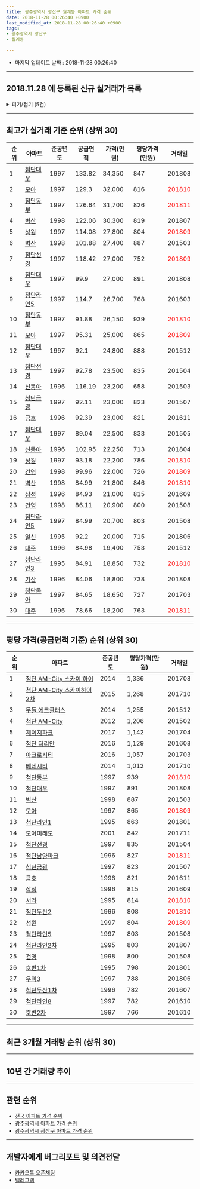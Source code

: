 ```yaml
---
title: 광주광역시 광산구 월계동 아파트 가격 순위
date: 2018-11-28 00:26:40 +0900
last_modified_at: 2018-11-28 00:26:40 +0900
tags:
- 광주광역시 광산구
- 월계동

---
```


* 마지막 업데이트 날짜 : 2018-11-28 00:26:40

---

## 2018.11.28 에 등록된 신규 실거래가 목록

<details>
<summary>펴기/접기 (5건)</summary>
<div markdown="1">

|아파트|준공년도|공급면적|가격(만원)|평당가격(만원)|거래일|
|---|---|---|---|---|---|
|[첨단금광](https://search.naver.com/search.naver?query=%EA%B4%91%EC%A3%BC%EA%B4%91%EC%97%AD%EC%8B%9C+%EA%B4%91%EC%82%B0%EA%B5%AC+%EC%9B%94%EA%B3%84%EB%8F%99+%EC%B2%A8%EB%8B%A8%EA%B8%88%EA%B4%91)|1997|92.11|21,900|784|<span style="color:red">201811</span>|
|[첨단라인7](https://search.naver.com/search.naver?query=%EA%B4%91%EC%A3%BC%EA%B4%91%EC%97%AD%EC%8B%9C+%EA%B4%91%EC%82%B0%EA%B5%AC+%EC%9B%94%EA%B3%84%EB%8F%99+%EC%B2%A8%EB%8B%A8%EB%9D%BC%EC%9D%B87)|1997|84.83|16,400|637|<span style="color:red">201811</span>|
|[첨단두산1차](https://search.naver.com/search.naver?query=%EA%B4%91%EC%A3%BC%EA%B4%91%EC%97%AD%EC%8B%9C+%EA%B4%91%EC%82%B0%EA%B5%AC+%EC%9B%94%EA%B3%84%EB%8F%99+%EC%B2%A8%EB%8B%A8%EB%91%90%EC%82%B01%EC%B0%A8)|1996|60.0|14,000|770|<span style="color:red">201811</span>|
|[첨단동부](https://search.naver.com/search.naver?query=%EA%B4%91%EC%A3%BC%EA%B4%91%EC%97%AD%EC%8B%9C+%EA%B4%91%EC%82%B0%EA%B5%AC+%EC%9B%94%EA%B3%84%EB%8F%99+%EC%B2%A8%EB%8B%A8%EB%8F%99%EB%B6%80)|1997|91.88|20,700|743|<span style="color:red">201810</span>|
|[첨단동아](https://search.naver.com/search.naver?query=%EA%B4%91%EC%A3%BC%EA%B4%91%EC%97%AD%EC%8B%9C+%EA%B4%91%EC%82%B0%EA%B5%AC+%EC%9B%94%EA%B3%84%EB%8F%99+%EC%B2%A8%EB%8B%A8%EB%8F%99%EC%95%84)|1997|77.81|16,900|716|<span style="color:red">201810</span>|


</div>
</details>

---

## 최고가 실거래 기준 순위 (상위 30)


|순위|아파트|준공년도|공급면적|가격(만원)|평당가격(만원)|거래일|
|---|---|---|---|---|---|---|
|1|[첨단대우](https://search.naver.com/search.naver?query=%EA%B4%91%EC%A3%BC%EA%B4%91%EC%97%AD%EC%8B%9C+%EA%B4%91%EC%82%B0%EA%B5%AC+%EC%9B%94%EA%B3%84%EB%8F%99+%EC%B2%A8%EB%8B%A8%EB%8C%80%EC%9A%B0)|1997|133.82|34,350|847|201808|
|2|[모아](https://search.naver.com/search.naver?query=%EA%B4%91%EC%A3%BC%EA%B4%91%EC%97%AD%EC%8B%9C+%EA%B4%91%EC%82%B0%EA%B5%AC+%EC%9B%94%EA%B3%84%EB%8F%99+%EB%AA%A8%EC%95%84)|1997|129.3|32,000|816|<span style="color:red">201810</span>|
|3|[첨단동부](https://search.naver.com/search.naver?query=%EA%B4%91%EC%A3%BC%EA%B4%91%EC%97%AD%EC%8B%9C+%EA%B4%91%EC%82%B0%EA%B5%AC+%EC%9B%94%EA%B3%84%EB%8F%99+%EC%B2%A8%EB%8B%A8%EB%8F%99%EB%B6%80)|1997|126.64|31,700|826|<span style="color:red">201811</span>|
|4|[벽산](https://search.naver.com/search.naver?query=%EA%B4%91%EC%A3%BC%EA%B4%91%EC%97%AD%EC%8B%9C+%EA%B4%91%EC%82%B0%EA%B5%AC+%EC%9B%94%EA%B3%84%EB%8F%99+%EB%B2%BD%EC%82%B0)|1998|122.06|30,300|819|201807|
|5|[성원](https://search.naver.com/search.naver?query=%EA%B4%91%EC%A3%BC%EA%B4%91%EC%97%AD%EC%8B%9C+%EA%B4%91%EC%82%B0%EA%B5%AC+%EC%9B%94%EA%B3%84%EB%8F%99+%EC%84%B1%EC%9B%90)|1997|114.08|27,800|804|<span style="color:red">201809</span>|
|6|[벽산](https://search.naver.com/search.naver?query=%EA%B4%91%EC%A3%BC%EA%B4%91%EC%97%AD%EC%8B%9C+%EA%B4%91%EC%82%B0%EA%B5%AC+%EC%9B%94%EA%B3%84%EB%8F%99+%EB%B2%BD%EC%82%B0)|1998|101.88|27,400|887|201503|
|7|[첨단선경](https://search.naver.com/search.naver?query=%EA%B4%91%EC%A3%BC%EA%B4%91%EC%97%AD%EC%8B%9C+%EA%B4%91%EC%82%B0%EA%B5%AC+%EC%9B%94%EA%B3%84%EB%8F%99+%EC%B2%A8%EB%8B%A8%EC%84%A0%EA%B2%BD)|1997|118.42|27,000|752|<span style="color:red">201809</span>|
|8|[첨단대우](https://search.naver.com/search.naver?query=%EA%B4%91%EC%A3%BC%EA%B4%91%EC%97%AD%EC%8B%9C+%EA%B4%91%EC%82%B0%EA%B5%AC+%EC%9B%94%EA%B3%84%EB%8F%99+%EC%B2%A8%EB%8B%A8%EB%8C%80%EC%9A%B0)|1997|99.9|27,000|891|201808|
|9|[첨단라인5](https://search.naver.com/search.naver?query=%EA%B4%91%EC%A3%BC%EA%B4%91%EC%97%AD%EC%8B%9C+%EA%B4%91%EC%82%B0%EA%B5%AC+%EC%9B%94%EA%B3%84%EB%8F%99+%EC%B2%A8%EB%8B%A8%EB%9D%BC%EC%9D%B85)|1997|114.7|26,700|768|201603|
|10|[첨단동부](https://search.naver.com/search.naver?query=%EA%B4%91%EC%A3%BC%EA%B4%91%EC%97%AD%EC%8B%9C+%EA%B4%91%EC%82%B0%EA%B5%AC+%EC%9B%94%EA%B3%84%EB%8F%99+%EC%B2%A8%EB%8B%A8%EB%8F%99%EB%B6%80)|1997|91.88|26,150|939|<span style="color:red">201810</span>|
|11|[모아](https://search.naver.com/search.naver?query=%EA%B4%91%EC%A3%BC%EA%B4%91%EC%97%AD%EC%8B%9C+%EA%B4%91%EC%82%B0%EA%B5%AC+%EC%9B%94%EA%B3%84%EB%8F%99+%EB%AA%A8%EC%95%84)|1997|95.31|25,000|865|<span style="color:red">201809</span>|
|12|[첨단대우](https://search.naver.com/search.naver?query=%EA%B4%91%EC%A3%BC%EA%B4%91%EC%97%AD%EC%8B%9C+%EA%B4%91%EC%82%B0%EA%B5%AC+%EC%9B%94%EA%B3%84%EB%8F%99+%EC%B2%A8%EB%8B%A8%EB%8C%80%EC%9A%B0)|1997|92.1|24,800|888|201512|
|13|[첨단선경](https://search.naver.com/search.naver?query=%EA%B4%91%EC%A3%BC%EA%B4%91%EC%97%AD%EC%8B%9C+%EA%B4%91%EC%82%B0%EA%B5%AC+%EC%9B%94%EA%B3%84%EB%8F%99+%EC%B2%A8%EB%8B%A8%EC%84%A0%EA%B2%BD)|1997|92.78|23,500|835|201504|
|14|[신동아](https://search.naver.com/search.naver?query=%EA%B4%91%EC%A3%BC%EA%B4%91%EC%97%AD%EC%8B%9C+%EA%B4%91%EC%82%B0%EA%B5%AC+%EC%9B%94%EA%B3%84%EB%8F%99+%EC%8B%A0%EB%8F%99%EC%95%84)|1996|116.19|23,200|658|201503|
|15|[첨단금광](https://search.naver.com/search.naver?query=%EA%B4%91%EC%A3%BC%EA%B4%91%EC%97%AD%EC%8B%9C+%EA%B4%91%EC%82%B0%EA%B5%AC+%EC%9B%94%EA%B3%84%EB%8F%99+%EC%B2%A8%EB%8B%A8%EA%B8%88%EA%B4%91)|1997|92.11|23,000|823|201507|
|16|[금호](https://search.naver.com/search.naver?query=%EA%B4%91%EC%A3%BC%EA%B4%91%EC%97%AD%EC%8B%9C+%EA%B4%91%EC%82%B0%EA%B5%AC+%EC%9B%94%EA%B3%84%EB%8F%99+%EA%B8%88%ED%98%B8)|1996|92.39|23,000|821|201611|
|17|[첨단대우](https://search.naver.com/search.naver?query=%EA%B4%91%EC%A3%BC%EA%B4%91%EC%97%AD%EC%8B%9C+%EA%B4%91%EC%82%B0%EA%B5%AC+%EC%9B%94%EA%B3%84%EB%8F%99+%EC%B2%A8%EB%8B%A8%EB%8C%80%EC%9A%B0)|1997|89.04|22,500|833|201505|
|18|[신동아](https://search.naver.com/search.naver?query=%EA%B4%91%EC%A3%BC%EA%B4%91%EC%97%AD%EC%8B%9C+%EA%B4%91%EC%82%B0%EA%B5%AC+%EC%9B%94%EA%B3%84%EB%8F%99+%EC%8B%A0%EB%8F%99%EC%95%84)|1996|102.95|22,250|713|201804|
|19|[성원](https://search.naver.com/search.naver?query=%EA%B4%91%EC%A3%BC%EA%B4%91%EC%97%AD%EC%8B%9C+%EA%B4%91%EC%82%B0%EA%B5%AC+%EC%9B%94%EA%B3%84%EB%8F%99+%EC%84%B1%EC%9B%90)|1997|93.18|22,200|786|<span style="color:red">201810</span>|
|20|[건영](https://search.naver.com/search.naver?query=%EA%B4%91%EC%A3%BC%EA%B4%91%EC%97%AD%EC%8B%9C+%EA%B4%91%EC%82%B0%EA%B5%AC+%EC%9B%94%EA%B3%84%EB%8F%99+%EA%B1%B4%EC%98%81)|1998|99.96|22,000|726|<span style="color:red">201809</span>|
|21|[벽산](https://search.naver.com/search.naver?query=%EA%B4%91%EC%A3%BC%EA%B4%91%EC%97%AD%EC%8B%9C+%EA%B4%91%EC%82%B0%EA%B5%AC+%EC%9B%94%EA%B3%84%EB%8F%99+%EB%B2%BD%EC%82%B0)|1998|84.99|21,800|846|<span style="color:red">201810</span>|
|22|[삼성](https://search.naver.com/search.naver?query=%EA%B4%91%EC%A3%BC%EA%B4%91%EC%97%AD%EC%8B%9C+%EA%B4%91%EC%82%B0%EA%B5%AC+%EC%9B%94%EA%B3%84%EB%8F%99+%EC%82%BC%EC%84%B1)|1996|84.93|21,000|815|201609|
|23|[건영](https://search.naver.com/search.naver?query=%EA%B4%91%EC%A3%BC%EA%B4%91%EC%97%AD%EC%8B%9C+%EA%B4%91%EC%82%B0%EA%B5%AC+%EC%9B%94%EA%B3%84%EB%8F%99+%EA%B1%B4%EC%98%81)|1998|86.11|20,900|800|201508|
|24|[첨단라인5](https://search.naver.com/search.naver?query=%EA%B4%91%EC%A3%BC%EA%B4%91%EC%97%AD%EC%8B%9C+%EA%B4%91%EC%82%B0%EA%B5%AC+%EC%9B%94%EA%B3%84%EB%8F%99+%EC%B2%A8%EB%8B%A8%EB%9D%BC%EC%9D%B85)|1997|84.99|20,700|803|201508|
|25|[일신](https://search.naver.com/search.naver?query=%EA%B4%91%EC%A3%BC%EA%B4%91%EC%97%AD%EC%8B%9C+%EA%B4%91%EC%82%B0%EA%B5%AC+%EC%9B%94%EA%B3%84%EB%8F%99+%EC%9D%BC%EC%8B%A0)|1995|92.2|20,000|715|201806|
|26|[대주](https://search.naver.com/search.naver?query=%EA%B4%91%EC%A3%BC%EA%B4%91%EC%97%AD%EC%8B%9C+%EA%B4%91%EC%82%B0%EA%B5%AC+%EC%9B%94%EA%B3%84%EB%8F%99+%EB%8C%80%EC%A3%BC)|1996|84.98|19,400|753|201512|
|27|[첨단라인3](https://search.naver.com/search.naver?query=%EA%B4%91%EC%A3%BC%EA%B4%91%EC%97%AD%EC%8B%9C+%EA%B4%91%EC%82%B0%EA%B5%AC+%EC%9B%94%EA%B3%84%EB%8F%99+%EC%B2%A8%EB%8B%A8%EB%9D%BC%EC%9D%B83)|1995|84.91|18,850|732|<span style="color:red">201810</span>|
|28|[기산](https://search.naver.com/search.naver?query=%EA%B4%91%EC%A3%BC%EA%B4%91%EC%97%AD%EC%8B%9C+%EA%B4%91%EC%82%B0%EA%B5%AC+%EC%9B%94%EA%B3%84%EB%8F%99+%EA%B8%B0%EC%82%B0)|1996|84.06|18,800|738|201808|
|29|[첨단동아](https://search.naver.com/search.naver?query=%EA%B4%91%EC%A3%BC%EA%B4%91%EC%97%AD%EC%8B%9C+%EA%B4%91%EC%82%B0%EA%B5%AC+%EC%9B%94%EA%B3%84%EB%8F%99+%EC%B2%A8%EB%8B%A8%EB%8F%99%EC%95%84)|1997|84.65|18,650|727|201703|
|30|[대주](https://search.naver.com/search.naver?query=%EA%B4%91%EC%A3%BC%EA%B4%91%EC%97%AD%EC%8B%9C+%EA%B4%91%EC%82%B0%EA%B5%AC+%EC%9B%94%EA%B3%84%EB%8F%99+%EB%8C%80%EC%A3%BC)|1996|78.66|18,200|763|<span style="color:red">201811</span>|


---

## 평당 가격(공급면적 기준) 순위 (상위 30)


|순위|아파트|준공년도|평당가격(만원)|거래일|
|---|---|---|---|---|
|1|[첨단 AM-City 스카이 하이](https://search.naver.com/search.naver?query=%EA%B4%91%EC%A3%BC%EA%B4%91%EC%97%AD%EC%8B%9C+%EA%B4%91%EC%82%B0%EA%B5%AC+%EC%9B%94%EA%B3%84%EB%8F%99+%EC%B2%A8%EB%8B%A8+AM-City+%EC%8A%A4%EC%B9%B4%EC%9D%B4+%ED%95%98%EC%9D%B4)|2014|1,336|201708|
|2|[첨단 AM-City 스카이하이 2차](https://search.naver.com/search.naver?query=%EA%B4%91%EC%A3%BC%EA%B4%91%EC%97%AD%EC%8B%9C+%EA%B4%91%EC%82%B0%EA%B5%AC+%EC%9B%94%EA%B3%84%EB%8F%99+%EC%B2%A8%EB%8B%A8+AM-City+%EC%8A%A4%EC%B9%B4%EC%9D%B4%ED%95%98%EC%9D%B4+2%EC%B0%A8)|2015|1,268|201710|
|3|[무들 에코클래스](https://search.naver.com/search.naver?query=%EA%B4%91%EC%A3%BC%EA%B4%91%EC%97%AD%EC%8B%9C+%EA%B4%91%EC%82%B0%EA%B5%AC+%EC%9B%94%EA%B3%84%EB%8F%99+%EB%AC%B4%EB%93%A4+%EC%97%90%EC%BD%94%ED%81%B4%EB%9E%98%EC%8A%A4)|2014|1,255|201512|
|4|[첨단 AM-City](https://search.naver.com/search.naver?query=%EA%B4%91%EC%A3%BC%EA%B4%91%EC%97%AD%EC%8B%9C+%EA%B4%91%EC%82%B0%EA%B5%AC+%EC%9B%94%EA%B3%84%EB%8F%99+%EC%B2%A8%EB%8B%A8+AM-City)|2012|1,206|201502|
|5|[제이지파크](https://search.naver.com/search.naver?query=%EA%B4%91%EC%A3%BC%EA%B4%91%EC%97%AD%EC%8B%9C+%EA%B4%91%EC%82%B0%EA%B5%AC+%EC%9B%94%EA%B3%84%EB%8F%99+%EC%A0%9C%EC%9D%B4%EC%A7%80%ED%8C%8C%ED%81%AC)|2017|1,142|201704|
|6|[첨단 더리안](https://search.naver.com/search.naver?query=%EA%B4%91%EC%A3%BC%EA%B4%91%EC%97%AD%EC%8B%9C+%EA%B4%91%EC%82%B0%EA%B5%AC+%EC%9B%94%EA%B3%84%EB%8F%99+%EC%B2%A8%EB%8B%A8+%EB%8D%94%EB%A6%AC%EC%95%88)|2016|1,129|201608|
|7|[아크로시티](https://search.naver.com/search.naver?query=%EA%B4%91%EC%A3%BC%EA%B4%91%EC%97%AD%EC%8B%9C+%EA%B4%91%EC%82%B0%EA%B5%AC+%EC%9B%94%EA%B3%84%EB%8F%99+%EC%95%84%ED%81%AC%EB%A1%9C%EC%8B%9C%ED%8B%B0)|2016|1,057|201703|
|8|[베네시티](https://search.naver.com/search.naver?query=%EA%B4%91%EC%A3%BC%EA%B4%91%EC%97%AD%EC%8B%9C+%EA%B4%91%EC%82%B0%EA%B5%AC+%EC%9B%94%EA%B3%84%EB%8F%99+%EB%B2%A0%EB%84%A4%EC%8B%9C%ED%8B%B0)|2014|1,012|201710|
|9|[첨단동부](https://search.naver.com/search.naver?query=%EA%B4%91%EC%A3%BC%EA%B4%91%EC%97%AD%EC%8B%9C+%EA%B4%91%EC%82%B0%EA%B5%AC+%EC%9B%94%EA%B3%84%EB%8F%99+%EC%B2%A8%EB%8B%A8%EB%8F%99%EB%B6%80)|1997|939|<span style="color:red">201810</span>|
|10|[첨단대우](https://search.naver.com/search.naver?query=%EA%B4%91%EC%A3%BC%EA%B4%91%EC%97%AD%EC%8B%9C+%EA%B4%91%EC%82%B0%EA%B5%AC+%EC%9B%94%EA%B3%84%EB%8F%99+%EC%B2%A8%EB%8B%A8%EB%8C%80%EC%9A%B0)|1997|891|201808|
|11|[벽산](https://search.naver.com/search.naver?query=%EA%B4%91%EC%A3%BC%EA%B4%91%EC%97%AD%EC%8B%9C+%EA%B4%91%EC%82%B0%EA%B5%AC+%EC%9B%94%EA%B3%84%EB%8F%99+%EB%B2%BD%EC%82%B0)|1998|887|201503|
|12|[모아](https://search.naver.com/search.naver?query=%EA%B4%91%EC%A3%BC%EA%B4%91%EC%97%AD%EC%8B%9C+%EA%B4%91%EC%82%B0%EA%B5%AC+%EC%9B%94%EA%B3%84%EB%8F%99+%EB%AA%A8%EC%95%84)|1997|865|<span style="color:red">201809</span>|
|13|[첨단라인1](https://search.naver.com/search.naver?query=%EA%B4%91%EC%A3%BC%EA%B4%91%EC%97%AD%EC%8B%9C+%EA%B4%91%EC%82%B0%EA%B5%AC+%EC%9B%94%EA%B3%84%EB%8F%99+%EC%B2%A8%EB%8B%A8%EB%9D%BC%EC%9D%B81)|1995|863|201801|
|14|[모아미래도](https://search.naver.com/search.naver?query=%EA%B4%91%EC%A3%BC%EA%B4%91%EC%97%AD%EC%8B%9C+%EA%B4%91%EC%82%B0%EA%B5%AC+%EC%9B%94%EA%B3%84%EB%8F%99+%EB%AA%A8%EC%95%84%EB%AF%B8%EB%9E%98%EB%8F%84)|2001|842|201711|
|15|[첨단선경](https://search.naver.com/search.naver?query=%EA%B4%91%EC%A3%BC%EA%B4%91%EC%97%AD%EC%8B%9C+%EA%B4%91%EC%82%B0%EA%B5%AC+%EC%9B%94%EA%B3%84%EB%8F%99+%EC%B2%A8%EB%8B%A8%EC%84%A0%EA%B2%BD)|1997|835|201504|
|16|[첨단남양파크](https://search.naver.com/search.naver?query=%EA%B4%91%EC%A3%BC%EA%B4%91%EC%97%AD%EC%8B%9C+%EA%B4%91%EC%82%B0%EA%B5%AC+%EC%9B%94%EA%B3%84%EB%8F%99+%EC%B2%A8%EB%8B%A8%EB%82%A8%EC%96%91%ED%8C%8C%ED%81%AC)|1996|827|<span style="color:red">201811</span>|
|17|[첨단금광](https://search.naver.com/search.naver?query=%EA%B4%91%EC%A3%BC%EA%B4%91%EC%97%AD%EC%8B%9C+%EA%B4%91%EC%82%B0%EA%B5%AC+%EC%9B%94%EA%B3%84%EB%8F%99+%EC%B2%A8%EB%8B%A8%EA%B8%88%EA%B4%91)|1997|823|201507|
|18|[금호](https://search.naver.com/search.naver?query=%EA%B4%91%EC%A3%BC%EA%B4%91%EC%97%AD%EC%8B%9C+%EA%B4%91%EC%82%B0%EA%B5%AC+%EC%9B%94%EA%B3%84%EB%8F%99+%EA%B8%88%ED%98%B8)|1996|821|201611|
|19|[삼성](https://search.naver.com/search.naver?query=%EA%B4%91%EC%A3%BC%EA%B4%91%EC%97%AD%EC%8B%9C+%EA%B4%91%EC%82%B0%EA%B5%AC+%EC%9B%94%EA%B3%84%EB%8F%99+%EC%82%BC%EC%84%B1)|1996|815|201609|
|20|[서라](https://search.naver.com/search.naver?query=%EA%B4%91%EC%A3%BC%EA%B4%91%EC%97%AD%EC%8B%9C+%EA%B4%91%EC%82%B0%EA%B5%AC+%EC%9B%94%EA%B3%84%EB%8F%99+%EC%84%9C%EB%9D%BC)|1995|814|<span style="color:red">201810</span>|
|21|[첨단두산2](https://search.naver.com/search.naver?query=%EA%B4%91%EC%A3%BC%EA%B4%91%EC%97%AD%EC%8B%9C+%EA%B4%91%EC%82%B0%EA%B5%AC+%EC%9B%94%EA%B3%84%EB%8F%99+%EC%B2%A8%EB%8B%A8%EB%91%90%EC%82%B02)|1996|808|<span style="color:red">201810</span>|
|22|[성원](https://search.naver.com/search.naver?query=%EA%B4%91%EC%A3%BC%EA%B4%91%EC%97%AD%EC%8B%9C+%EA%B4%91%EC%82%B0%EA%B5%AC+%EC%9B%94%EA%B3%84%EB%8F%99+%EC%84%B1%EC%9B%90)|1997|804|<span style="color:red">201809</span>|
|23|[첨단라인5](https://search.naver.com/search.naver?query=%EA%B4%91%EC%A3%BC%EA%B4%91%EC%97%AD%EC%8B%9C+%EA%B4%91%EC%82%B0%EA%B5%AC+%EC%9B%94%EA%B3%84%EB%8F%99+%EC%B2%A8%EB%8B%A8%EB%9D%BC%EC%9D%B85)|1997|803|201508|
|24|[첨단라인2차](https://search.naver.com/search.naver?query=%EA%B4%91%EC%A3%BC%EA%B4%91%EC%97%AD%EC%8B%9C+%EA%B4%91%EC%82%B0%EA%B5%AC+%EC%9B%94%EA%B3%84%EB%8F%99+%EC%B2%A8%EB%8B%A8%EB%9D%BC%EC%9D%B82%EC%B0%A8)|1995|803|201807|
|25|[건영](https://search.naver.com/search.naver?query=%EA%B4%91%EC%A3%BC%EA%B4%91%EC%97%AD%EC%8B%9C+%EA%B4%91%EC%82%B0%EA%B5%AC+%EC%9B%94%EA%B3%84%EB%8F%99+%EA%B1%B4%EC%98%81)|1998|800|201508|
|26|[호반1차](https://search.naver.com/search.naver?query=%EA%B4%91%EC%A3%BC%EA%B4%91%EC%97%AD%EC%8B%9C+%EA%B4%91%EC%82%B0%EA%B5%AC+%EC%9B%94%EA%B3%84%EB%8F%99+%ED%98%B8%EB%B0%981%EC%B0%A8)|1995|798|201801|
|27|[우미3](https://search.naver.com/search.naver?query=%EA%B4%91%EC%A3%BC%EA%B4%91%EC%97%AD%EC%8B%9C+%EA%B4%91%EC%82%B0%EA%B5%AC+%EC%9B%94%EA%B3%84%EB%8F%99+%EC%9A%B0%EB%AF%B83)|1997|788|201806|
|28|[첨단두산1차](https://search.naver.com/search.naver?query=%EA%B4%91%EC%A3%BC%EA%B4%91%EC%97%AD%EC%8B%9C+%EA%B4%91%EC%82%B0%EA%B5%AC+%EC%9B%94%EA%B3%84%EB%8F%99+%EC%B2%A8%EB%8B%A8%EB%91%90%EC%82%B01%EC%B0%A8)|1996|782|201607|
|29|[첨단라인8](https://search.naver.com/search.naver?query=%EA%B4%91%EC%A3%BC%EA%B4%91%EC%97%AD%EC%8B%9C+%EA%B4%91%EC%82%B0%EA%B5%AC+%EC%9B%94%EA%B3%84%EB%8F%99+%EC%B2%A8%EB%8B%A8%EB%9D%BC%EC%9D%B88)|1997|782|201610|
|30|[호반2차](https://search.naver.com/search.naver?query=%EA%B4%91%EC%A3%BC%EA%B4%91%EC%97%AD%EC%8B%9C+%EA%B4%91%EC%82%B0%EA%B5%AC+%EC%9B%94%EA%B3%84%EB%8F%99+%ED%98%B8%EB%B0%982%EC%B0%A8)|1997|766|201610|


---

## 최근 3개월 거래량 순위 (상위 30)


<div style="width:100%;">
    <canvas id="deal_count_ranking" height="390"></canvas>
</div>


<script>
new Chart(document.getElementById("deal_count_ranking"), {
    type: 'horizontalBar',
    data: {
        labels: ['첨단라인1', '첨단두산1차', '호반2차', '서라', '건영', '첨단두산2', '첨단동부', '첨단라인2차', '첨단남양파크', '호반1차', '첨단대우', '성원', '일신', '신동아', '쌍용', '첨단라인8', '금호', '모아미래도', '모아', '삼성', '첨단라인3', '첨단동아', '기산', '첨단라인7', '무들 에코클래스', '첨단라인5', '첨단우미2', '첨단선경', '삼능', '대주'],
        datasets: [{
            label: '실거래 수',
            data: [21, 17, 15, 14, 12, 10, 10, 10, 9, 8, 8, 8, 7, 6, 6, 6, 6, 6, 5, 5, 4, 4, 4, 4, 4, 3, 3, 3, 3, 3],
            borderColor: "rgba(255, 0, 128, 1)",
            backgroundColor: "rgba(255, 0, 128, 0.5)",
            fill: false,
        }]
    },
    options: {
        responsive: true,
        title: {
            display: true,
            text: '최근 3개월 거래량 순위'
        },
        tooltips: {
            mode: 'index',
            intersect: false,
            callbacks: {
                title: function(tooltipItems, data) {
                    return "실거래 수:";
                },
                label: function(tooltipItem, data) {
                    return data.labels[tooltipItem.index] + ": " + tooltipItem.xLabel;
                }
            }
        },
        hover: {
            mode: 'nearest',
            intersect: true
        },
        scales: {
            xAxes: [{
                display: true,
                scaleLabel: {
                    display: true,
                    labelString: '실거래 수'
                },
                ticks: {
                    suggestedMin: 0,
                }
            }],
            yAxes: [{
                display: true,
                ticks: {
                    autoSkip: false,
                    callback: function(value, index, values) {
                        if (value.length > 15)
                            return value.substr(0, 13) + "...";
                        else
                            return value;
                    }
                },
                scaleLabel: {
                    display: false,
                }
            }]
        }
    }
});

</script>


---

## 10년 간 거래량 추이


<div style="width:100%;">
    <canvas id="deal_progress" height="250"></canvas>
</div>

<script>
new Chart(document.getElementById("deal_progress"), {
    type: 'line',
    data: {
        labels: ['200811','200812','200901','200902','200903','200904','200905','200906','200907','200908','200909','200910','200911','200912','201001','201002','201003','201004','201005','201006','201007','201008','201009','201010','201011','201012','201101','201102','201103','201104','201105','201106','201107','201108','201109','201110','201111','201112','201201','201202','201203','201204','201205','201206','201207','201208','201209','201210','201211','201212','201301','201302','201303','201304','201305','201306','201307','201308','201309','201310','201311','201312','201401','201402','201403','201404','201405','201406','201407','201408','201409','201410','201411','201412','201501','201502','201503','201504','201505','201506','201507','201508','201509','201510','201511','201512','201601','201602','201603','201604','201605','201606','201607','201608','201609','201610','201611','201612','201701','201702','201703','201704','201705','201706','201707','201708','201709','201710','201711','201712','201801','201802','201803','201804','201805','201806','201807','201808','201809','201810','201811'],
        datasets: [{
            label: '실거래 수',
            pointRadius: 1,
            data: [44, 34, 53, 89, 82, 72, 76, 69, 75, 85, 97, 93, 86, 75, 98, 89, 92, 88, 65, 61, 95, 91, 74, 93, 79, 94, 98, 91, 85, 78, 70, 67, 74, 50, 60, 75, 67, 83, 55, 83, 54, 63, 49, 46, 54, 51, 52, 46, 61, 67, 51, 58, 94, 85, 92, 78, 46, 53, 53, 80, 62, 71, 83, 75, 69, 84, 66, 61, 67, 78, 87, 78, 66, 72, 80, 83, 99, 59, 49, 64, 53, 78, 52, 65, 52, 70, 39, 35, 63, 45, 67, 77, 91, 100, 93, 81, 62, 47, 43, 61, 63, 71, 79, 85, 75, 79, 67, 63, 66, 73, 85, 64, 93, 56, 65, 76, 61, 65, 88, 122, 29],
            borderColor: "rgba(255, 201, 14, 1)",
            backgroundColor: "rgba(255, 201, 14, 0.5)",
            fill: true,
        }]
    },
    options: {
        responsive: true,
        title: {
            display: true,
            text: '10년간 거래량 추이'
        },
        tooltips: {
            mode: 'index',
            intersect: false,
        },
        hover: {
            mode: 'nearest',
            intersect: true
        },
        scales: {
            xAxes: [{
                display: true,
                scaleLabel: {
                    display: true,
                    labelString: '년/월'
                }
            }],
            yAxes: [{
                display: true,
                ticks: {
                    suggestedMin: 0,
                },
                scaleLabel: {
                    display: true,
                    labelString: '실거래 수'
                }
            }]
        }
    }
});

</script>


---

## 관련 순위

- [전국 아파트 가격 순위](https://inasie.github.io/apt-ranking/전국)
- [광주광역시 아파트 가격 순위](https://inasie.github.io/apt-ranking/광주광역시)
- [광주광역시 광산구 아파트 가격 순위](https://inasie.github.io/apt-ranking/광주광역시-광산구)


---

## 개발자에게 버그리포트 및 의견전달

- [카카오톡 오픈채팅](https://open.kakao.com/o/gLJUAP4)
- [텔레그램](https://t.me/inasie)

